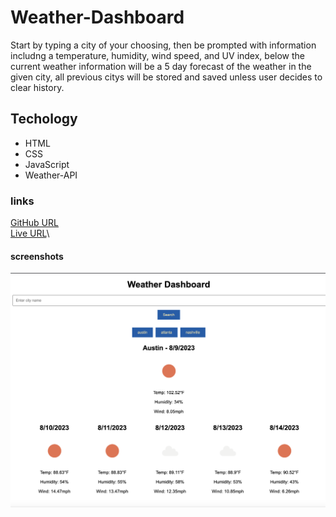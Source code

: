 # Weather-Dashboard
Start by typing a city of your choosing, then be prompted with information includng a temperature, humidity, wind speed, and UV index, below the current weather information will be a 5 day forecast of the weather in the given city, all previous citys will be stored and saved unless user decides to clear history.

## Techology 
* HTML
* CSS
* JavaScript
* Weather-API
### links
[GitHub URL](https://github.com/TylerFarrior91/Weather-Dashborad)\
[Live URL](https://tylerfarrior91.github.io/Weather-Dashboard/)\
#### screenshots
![screenshot](<images/Screenshot 2023-08-09 at 8.59.39 PM.png>)
